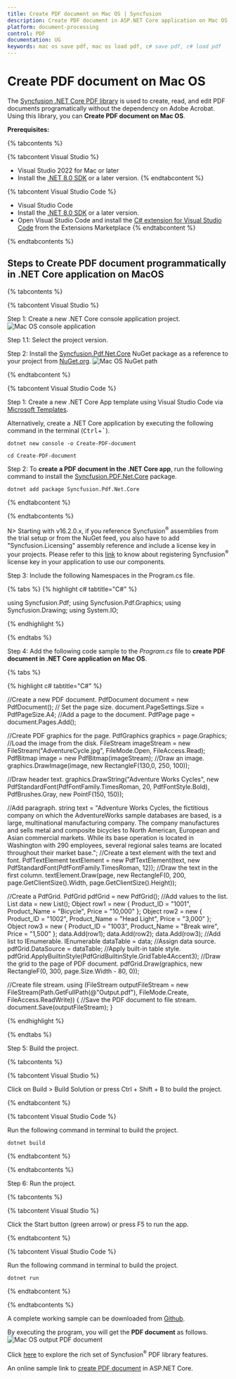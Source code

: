 ```yaml
---
title: Create PDF document on Mac OS | Syncfusion
description: Create PDF document in ASP.NET Core application on Mac OS using Syncfusion .NET Core PDF library without the dependency of Adobe Acrobat.
platform: document-processing
control: PDF
documentation: UG
keywords: mac os save pdf, mac os load pdf, c# save pdf, c# load pdf
---
```


# Create PDF document on Mac OS

The [Syncfusion .NET Core PDF library](https://www.syncfusion.com/document-processing/pdf-framework/net-core) is used to create, read, and edit PDF documents programatically without the dependency on Adobe Acrobat. Using this library, you can **Create PDF document on Mac OS**. 

**Prerequisites:**

{% tabcontents %}

{% tabcontent Visual Studio %}

* Visual Studio 2022 for Mac or later
* Install the [.NET 8.0 SDK](https://dotnet.microsoft.com/en-us/download/dotnet/8.0) or a later version.
{% endtabcontent %}

{% tabcontent Visual Studio Code %}

* Visual Studio Code
* Install the [.NET 8.0 SDK](https://dotnet.microsoft.com/en-us/download/dotnet/8.0) or a later version.
* Open Visual Studio Code and install the [C# extension for Visual Studio Code](https://marketplace.visualstudio.com/items?itemName=ms-dotnettools.csharp) from the Extensions Marketplace
{% endtabcontent %}
 
{% endtabcontents %}

## Steps to Create PDF document programmatically in .NET Core application on MacOS

{% tabcontents %}

{% tabcontent Visual Studio %}

Step 1: Create a new .NET Core console application project.
![Mac OS console application](GettingStarted_images/Mac_OS_Console.png)

Step 1.1: Select the project version.

Step 2: Install the [Syncfusion.Pdf.Net.Core](https://www.nuget.org/packages/Syncfusion.Pdf.Net.Core) NuGet package as a reference to your project from [NuGet.org](https://www.nuget.org/).
![Mac OS NuGet path](GettingStarted_images/Mac_OS_NuGet_path.png)

{% endtabcontent %}

{% tabcontent Visual Studio Code %}

Step 1: Create a new .NET Core App template using Visual Studio Code via [Microsoft Templates](https://learn.microsoft.com/en-us/dotnet/core/tutorials/with-visual-studio-code).

Alternatively, create a .NET Core application by executing the following command in the terminal (<kbd>Ctrl</kbd>+<kbd>`</kbd>).

```
dotnet new console -o Create-PDF-document
```

```
cd Create-PDF-document
```

Step 2: To **create a PDF document in the .NET Core app**, run the following command to install the [Syncfusion.PDF.Net.Core](https://www.nuget.org/packages/Syncfusion.pdf.Net.Core) package.

```
dotnet add package Syncfusion.Pdf.Net.Core
```

{% endtabcontent %}
 
{% endtabcontents %}

N> Starting with v16.2.0.x, if you reference Syncfusion<sup>&reg;</sup> assemblies from the trial setup or from the NuGet feed, you also have to add "Syncfusion.Licensing" assembly reference and include a license key in your projects. Please refer to this [link](https://help.syncfusion.com/common/essential-studio/licensing/overview) to know about registering Syncfusion<sup>&reg;</sup> license key in your application to use our components.

Step 3: Include the following Namespaces in the Program.cs file.

{% tabs %}
{% highlight c# tabtitle="C#" %}

using Syncfusion.Pdf;
using Syncfusion.Pdf.Graphics;
using Syncfusion.Drawing;
using System.IO;

{% endhighlight %}

{% endtabs %}

Step 4: Add the following code sample to the *Program.cs* file to **create PDF document in .NET Core application on Mac OS**.

{% tabs %}

{% highlight c# tabtitle="C#" %}

//Create a new PDF document.
PdfDocument document = new PdfDocument();
// Set the page size.
document.PageSettings.Size = PdfPageSize.A4;
//Add a page to the document.
PdfPage page = document.Pages.Add();

//Create PDF graphics for the page.
PdfGraphics graphics = page.Graphics;
//Load the image from the disk.
FileStream imageStream = new FileStream("AdventureCycle.jpg", FileMode.Open, FileAccess.Read);
PdfBitmap image = new PdfBitmap(imageStream);
//Draw an image.
graphics.DrawImage(image, new RectangleF(130,0, 250, 100));

//Draw header text. 
graphics.DrawString("Adventure Works Cycles", new PdfStandardFont(PdfFontFamily.TimesRoman, 20, PdfFontStyle.Bold), PdfBrushes.Gray, new PointF(150, 150));

//Add paragraph. 
string text = "Adventure Works Cycles, the fictitious company on which the AdventureWorks sample databases are based, is a large, multinational manufacturing company. The company manufactures and sells metal and composite bicycles to North American, European and Asian commercial markets. While its base operation is located in Washington with 290 employees, several regional sales teams are located throughout their market base.";
//Create a text element with the text and font.
PdfTextElement textElement = new PdfTextElement(text, new PdfStandardFont(PdfFontFamily.TimesRoman, 12));
//Draw the text in the first column.
textElement.Draw(page, new RectangleF(0, 200, page.GetClientSize().Width, page.GetClientSize().Height));

//Create a PdfGrid.
PdfGrid pdfGrid = new PdfGrid();
//Add values to the list.
List<object> data = new List<object>();
Object row1 = new { Product_ID = "1001", Product_Name = "Bicycle", Price = "10,000" };
Object row2 = new { Product_ID = "1002", Product_Name = "Head Light", Price = "3,000" };
Object row3 = new { Product_ID = "1003", Product_Name = "Break wire", Price = "1,500" };
data.Add(row1);
data.Add(row2);
data.Add(row3);
//Add list to IEnumerable.
IEnumerable<object> dataTable = data;
//Assign data source.
pdfGrid.DataSource = dataTable;
//Apply built-in table style.
pdfGrid.ApplyBuiltinStyle(PdfGridBuiltinStyle.GridTable4Accent3);
//Draw the grid to the page of PDF document.
pdfGrid.Draw(graphics, new RectangleF(0, 300, page.Size.Width - 80, 0));

//Create file stream.
using (FileStream outputFileStream = new FileStream(Path.GetFullPath(@"Output.pdf"), FileMode.Create, FileAccess.ReadWrite))
{
    //Save the PDF document to file stream.
    document.Save(outputFileStream);
}

{% endhighlight %}

{% endtabs %}

Step 5: Build the project.

{% tabcontents %}

{% tabcontent Visual Studio %}

Click on Build > Build Solution or press Ctrl + Shift + B to build the project.

{% endtabcontent %}
 
{% tabcontent Visual Studio Code %}

Run the following command in terminal to build the project.

```
dotnet build
```

{% endtabcontent %}
 
{% endtabcontents %}

Step 6: Run the project.

{% tabcontents %}

{% tabcontent Visual Studio %}

Click the Start button (green arrow) or press F5 to run the app.

{% endtabcontent %}

{% tabcontent Visual Studio Code %}

Run the following command in terminal to build the project.

```
dotnet run
```
{% endtabcontent %}

{% endtabcontents %}

A complete working sample can be downloaded from [Github](https://github.com/SyncfusionExamples/PDF-Examples/tree/master/Getting%20Started/Mac).

By executing the program, you will get the **PDF document** as follows.
![Mac OS output PDF document](GettingStarted_images/Open_and_save_output.png)

Click [here](https://www.syncfusion.com/document-processing/pdf-framework/net-core) to explore the rich set of Syncfusion<sup>&reg;</sup> PDF library features.

An online sample link to [create PDF document](https://ej2.syncfusion.com/aspnetcore/PDF/HelloWorld#/material3) in ASP.NET Core. 